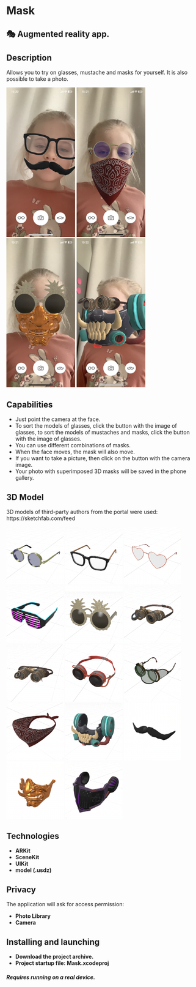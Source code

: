 # Mask

## 🎭 Augmented reality app. 

## Description
<p> Allows you to try on glasses, mustache and masks for yourself. It is also possible to take a photo. </p>

<p>
 <img style="width: 180px;" src="https://github.com/NovikovaOlga/novikovaolga/blob/main/Other/Mask/screen1.PNG">
 <img style="width: 180px;" src="https://github.com/NovikovaOlga/novikovaolga/blob/main/Other/Mask/screen2.PNG">
 <img style="width: 180px;" src="https://github.com/NovikovaOlga/novikovaolga/blob/main/Other/Mask/screen3.PNG">
 <img style="width: 180px;" src="https://github.com/NovikovaOlga/novikovaolga/blob/main/Other/Mask/screen4.PNG"> 
</p>
 
## Capabilities
- Just point the camera at the face. 
- To sort the models of glasses, click the button with the image of glasses, to sort the models of mustaches and masks, click the button with the image of glasses. 
- You can use different combinations of masks. 
- When the face moves, the mask will also move. 
- If you want to take a picture, then click on the button with the camera image. 
- Your photo with superimposed 3D masks will be saved in the phone gallery.
  
## 3D Model
<p> 3D models of third-party authors from the portal were used: https://sketchfab.com/feed </p> 
 
<p>
 <img style="width: 150px;" src="https://github.com/NovikovaOlga/novikovaolga/blob/main/Other/Mask/mask1.png"> 
 <img style="width: 150px;" src="https://github.com/NovikovaOlga/novikovaolga/blob/main/Other/Mask/mask2.png"> 
 <img style="width: 150px;" src="https://github.com/NovikovaOlga/novikovaolga/blob/main/Other/Mask/mask3.png"> 
 <img style="width: 150px;" src="https://github.com/NovikovaOlga/novikovaolga/blob/main/Other/Mask/mask4.png"> 
 <img style="width: 150px;" src="https://github.com/NovikovaOlga/novikovaolga/blob/main/Other/Mask/mask5.png"> 
 <img style="width: 150px;" src="https://github.com/NovikovaOlga/novikovaolga/blob/main/Other/Mask/mask6.png"> 
 <img style="width: 150px;" src="https://github.com/NovikovaOlga/novikovaolga/blob/main/Other/Mask/mask7.png"> 
 <img style="width: 150px;" src="https://github.com/NovikovaOlga/novikovaolga/blob/main/Other/Mask/mask8.png"> 
 <img style="width: 150px;" src="https://github.com/NovikovaOlga/novikovaolga/blob/main/Other/Mask/mask9.png"> 
 <img style="width: 150px;" src="https://github.com/NovikovaOlga/novikovaolga/blob/main/Other/Mask/mask10.png"> 
 <img style="width: 150px;" src="https://github.com/NovikovaOlga/novikovaolga/blob/main/Other/Mask/mask11.png"> 
 <img style="width: 150px;" src="https://github.com/NovikovaOlga/novikovaolga/blob/main/Other/Mask/mask12.png"> 
 <img style="width: 150px;" src="https://github.com/NovikovaOlga/novikovaolga/blob/main/Other/Mask/mask13.png"> 
 <img style="width: 150px;" src="https://github.com/NovikovaOlga/novikovaolga/blob/main/Other/Mask/mask14.png"> 
</p>

## Technologies
 - **ARKit**
 - **SceneKit**
 - **UIKit**
 - **model (.usdz)**
 
## Privacy
The application will ask for access permission:
- **Photo Library**
- **Camera**
 
## Installing and launching
- **Download the project archive.** 
- **Project startup file: Mask.xcodeproj** 

##### Requires running on a real device.

